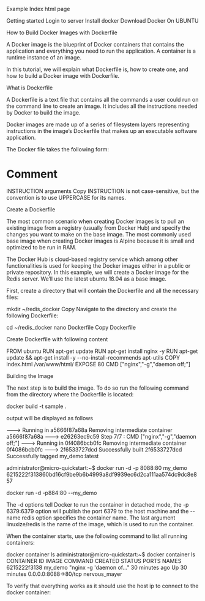 Example Index html page

Getting started
Login to server
Install docker
Download Docker On UBUNTU

How to Build Docker Images with Dockerfile

A Docker image is the blueprint of Docker containers that contains the application and everything you need to run the application. A container is a runtime instance of an image.

In this tutorial, we will explain what Dockerfile is, how to create one, and how to build a Docker image with Dockerfile.

What is Dockerfile

A Dockerfile is a text file that contains all the commands a user could run on the command line to create an image. It includes all the instructions needed by Docker to build the image.

Docker images are made up of a series of filesystem layers representing instructions in the image’s Dockerfile that makes up an executable software application.

The Docker file takes the following form:

# Comment
INSTRUCTION arguments
Copy
INSTRUCTION is not case-sensitive, but the convention is to use UPPERCASE for its names.

Create a Dockerfile

The most common scenario when creating Docker images is to pull an existing image from a registry (usually from Docker Hub) and specify the changes you want to make on the base image. The most commonly used base image when creating Docker images is Alpine because it is small and optimized to be run in RAM.

The Docker Hub is cloud-based registry service which among other functionalities is used for keeping the Docker images either in a public or private repository.
In this example, we will create a Docker image for the Redis server. We’ll use the latest ubuntu 18.04 as a base image.

First, create a directory that will contain the Dockerfile and all the necessary files:

mkdir ~/redis_docker
Copy
Navigate to the directory and create the following Dockerfile:

cd ~/redis_docker
nano Dockerfile
Copy
Dockerfile

Create Dockerfile with following content

FROM ubuntu
RUN apt-get update
RUN apt-get install nginx -y
RUN apt-get update && apt-get install -y --no-install-recommends apt-utils
COPY index.html /var/www/html/
EXPOSE 80
CMD ["nginx","-g","daemon off;"]

Building the Image

The next step is to build the image. To do so run the following command from the directory where the Dockerfile is located:

docker build -t sample .

output will be displayed as follows

 ---> Running in a5666f87a68a
Removing intermediate container a5666f87a68a
 ---> e26263ec9c59
Step 7/7 : CMD ["nginx","-g","daemon off;"]
 ---> Running in 0f4086bcb0fc
Removing intermediate container 0f4086bcb0fc
 ---> 2f6533727dcd
Successfully built 2f6533727dcd
Successfully tagged my_demo:latest

administrator@micro-quickstart:~$ docker run -d -p 8088:80 my_demo
6215222f313860bd16cf9be9b6b4999a8df9939ec6d2ca111aa574dc9dc8e857


docker run -d -p884:80 --my_demo

The -d options tell Docker to run the container in detached mode, the -p 6379:6379 option will publish the port 6379 to the host machine and the --name redis option specifies the container name. The last argument linuxize/redis is the name of the image, which is used to run the container.

When the container starts, use the following command to list all running containers:

docker container ls
administrator@micro-quickstart:~$ docker container ls
CONTAINER ID        IMAGE               COMMAND                  CREATED             STATUS              PORTS                  NAMES
6215222f3138        my_demo             "nginx -g 'daemon of…"   30 minutes ago      Up 30 minutes       0.0.0.0:8088->80/tcp   nervous_mayer

To verify that everything works as it should use the host ip to connect to the docker container:
